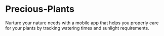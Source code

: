 # Precious-Plants
Nurture your nature needs with a mobile app that helps you properly care for your plants by tracking watering times and sunlight requirements.
